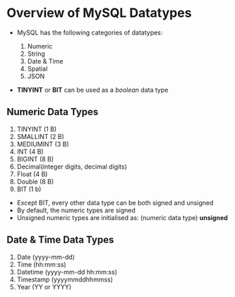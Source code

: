 # Overview of MySQL Datatypes

- MySQL has the following categories of datatypes:
    1. Numeric
    2. String
    3. Date & Time
    4. Spatial
    5. JSON

- **TINYINT** or **BIT** can be used as a *boolean* data type

## Numeric Data Types

1. TINYINT (1 B)
2. SMALLINT (2 B)
3. MEDIUMINT (3 B)
4. INT (4 B)
5. BIGINT (8 B)
6. Decimal(integer digits, decimal digits)
7. Float (4 B)
8. Double (8 B)
9. BIT (1 b)

- Except BIT, every other data type can be both signed and unsigned
- By default, the numeric types are signed
- Unsigned numeric types are initialised as:
    (numeric data type) **unsigned**

## Date & Time Data Types

1. Date (yyyy-mm-dd)
2. Time (hh:mm:ss)
3. Datetime (yyyy-mm-dd hh:mm:ss)
4. Timestamp (yyyymmddhhmmss)
5. Year (YY or YYYY)
